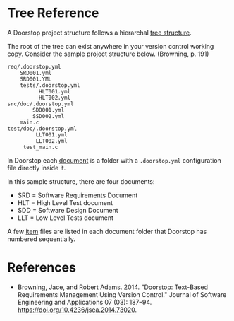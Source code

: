 <h1>Tree Reference</h1>

A Doorstop project structure follows a hierarchal [tree
structure](https://en.wikipedia.org/wiki/Tree_structure).

The root of the tree can exist anywhere in your version control working copy.
Consider the sample project structure below. (Browning, p. 191)

```
req/.doorstop.yml
    SRD001.yml
    SRD001.YML
    tests/.doorstop.yml
          HLT001.yml
          HLT002.yml
src/doc/.doorstop.yml
        SDD001.yml
        SSD002.yml
    main.c
test/doc/.doorstop.yml
         LLT001.yml
         LLT002.yml
     test_main.c
```

In Doorstop each [document](document.md) is a folder with a `.doorstop.yml`
configuration file directly inside it.

In this sample structure, there are four documents:

- SRD = Software Requirements Document
- HLT = High Level Test document
- SDD = Software Design Document
- LLT = Low Level Tests document

A few [item](item.md) files are listed in each document folder that Doorstop has
numbered sequentially.

# References

* Browning, Jace, and Robert Adams. 2014. "Doorstop: Text-Based Requirements
  Management Using Version Control." Journal of Software Engineering and
  Applications 07 (03): 187–94. <https://doi.org/10.4236/jsea.2014.73020>.
